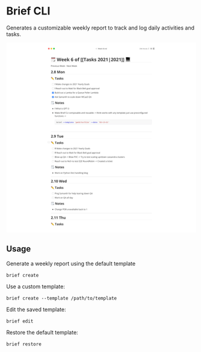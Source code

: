 # Brief CLI

Generates a customizable weekly report to track and log daily activities and tasks.

![](screenshot.svg)

## Usage

Generate a weekly report using the default template

```
brief create
```

Use a custom template:

```
brief create --template /path/to/template
```

Edit the saved template:

```
brief edit
```

Restore the default template:

```
brief restore
```



